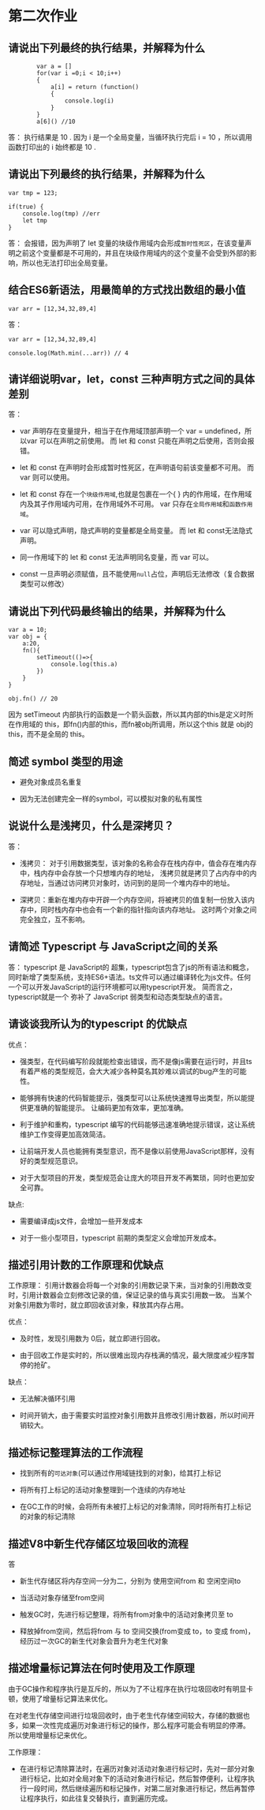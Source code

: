# 第二次作业

## 请说出下列最终的执行结果，并解释为什么

```
		var a = []
		for(var i =0;i < 10;i++)
		{
			a[i] = return (function()
			{
				console.log(i)
			}
		}
		a[6]() //10
```

答： 执行结果是 10 . 因为 i 是一个全局变量，当循环执行完后 i = 10 ，所以调用函数打印出的 i 始终都是 10 .

## 请说出下列最终的执行结果，并解释为什么

```
var tmp = 123;

if(true) {
	console.log(tmp) //err
	let tmp
}
```
答： 会报错，因为声明了 let 变量的块级作用域内会形成`暂时性死区`，在该变量声明之前这个变量都是不可用的，并且在块级作用域内的这个变量不会受到外部的影响，所以也无法打印出全局变量。

## 结合ES6新语法，用最简单的方式找出数组的最小值

```
var arr = [12,34,32,89,4]

```
答：
```
var arr = [12,34,32,89,4]
		
console.log(Math.min(...arr)) // 4
```

## 请详细说明var，let，const 三种声明方式之间的具体差别

答：

* var 声明存在变量提升，相当于在作用域顶部声明一个 var = undefined，所以var 可以在声明之前使用。 而 let 和 const 只能在声明之后使用，否则会报错。

* let 和 const 在声明时会形成暂时性死区，在声明语句前该变量都不可用。 而var 则可以使用。

* let 和 const 存在一个`块级作用域`,也就是包裹在一个{ } 内的作用域，在作用域内及其子作用域内可用，在作用域外不可用。 var 只存在`全局作用域`和`函数作用域`。

* var 可以隐式声明，隐式声明的变量都是全局变量。 而 let 和 const无法隐式声明。

* 同一作用域下的 let 和 const 无法声明同名变量，而 var 可以。

* const 一旦声明必须赋值，且不能使用`null`占位，声明后无法修改（复合数据类型可以修改）

## 请说出下列代码最终输出的结果，并解释为什么

```
var a = 10;
var obj = {
	a:20,
	fn(){
		setTimeout(()=>{
			console.log(this.a)
		})
	}
}

obj.fn() // 20

```
因为 setTimeout 内部执行的函数是一个箭头函数，所以其内部的this是定义时所在作用域的 this，即fn()内部的this，而fn被obj所调用，所以这个this 就是 obj的this，而不是全局的 this。

## 简述 symbol 类型的用途

* 避免对象成员名重复

* 因为无法创建完全一样的symbol，可以模拟对象的私有属性

## 说说什么是浅拷贝，什么是深拷贝？

答：

* 浅拷贝： 对于引用数据类型，该对象的名称会存在栈内存中，值会存在堆内存中，栈内存中会存放一个只想堆内存的地址， 浅拷贝就是拷贝了占内存中的内存地址，当通过访问拷贝对象时，访问到的是同一个堆内存中的地址。

* 深拷贝：重新在堆内存中开辟一个内存空间，将被拷贝的值复制一份放入该内存中，同时栈内存中也会有一个新的指针指向该内存地址。 这时两个对象之间完全独立，互不影响。

## 请简述 Typescript 与 JavaScript之间的关系

答： typescript 是 JavaScript的 超集，typescript包含了js的所有语法和概念，同时新增了类型系统，支持ES6+语法。ts文件可以通过编译转化为js文件。任何一个可以开发JavaScript的运行环境都可以用typescript开发。 简而言之，typescript就是一个 弥补了 JavaScript 弱类型和动态类型缺点的语言。

## 请谈谈我所认为的typescript 的优缺点

优点：

* 强类型，在代码编写阶段就能检查出错误，而不是像js需要在运行时，并且ts有着严格的类型规范，会大大减少各种莫名其妙难以调试的bug产生的可能性。

* 能够拥有快速的代码智能提示，强类型可以让系统快速推导出类型，所以能提供更准确的智能提示。 让编码更加有效率，更加准确。

* 利于维护和重构，typescript 编写的代码能够迅速准确地提示错误，这让系统维护工作变得更加高效简洁。

* 让前端开发人员也能拥有类型意识，而不是像以前使用JavaScript那样，没有好的类型规范意识。

* 对于大型项目的开发，类型规范会让庞大的项目开发不再繁琐，同时也更加安全可靠。

缺点:

* 需要编译成js文件，会增加一些开发成本

* 对于一些小型项目，typescript 前期的类型定义会增加开发成本。

## 描述引用计数的工作原理和优缺点

工作原理： 引用计数器会将每一个对象的引用数记录下来，当对象的引用数改变时，引用计数器会立刻修改记录的值，保证记录的值与真实引用数一致。 当某个对象引用数为零时，就立即回收该对象，释放其内存占用。

优点：
 * 及时性，发现引用数为 0后，就立即进行回收。
 
 * 由于回收工作是实时的，所以很难出现内存栈满的情况，最大限度减少程序暂停的抢矿。

缺点：
* 无法解决循环引用

* 时间开销大，由于需要实时监控对象引用数并且修改引用计数器，所以时间开销较大。

## 描述标记整理算法的工作流程

* 找到所有的`可达对象`(可以通过作用域链找到的对象)，给其打上标记

* 将所有打上标记的活动对象整理到一个连续的内存地址

* 在GC工作的时候，会将所有未被打上标记的对象清除，同时将所有打上标记的对象的标记清除

## 描述V8中新生代存储区垃圾回收的流程

答

* 新生代存储区将内存空间一分为二，分别为 使用空间from 和 空闲空间to

* 当活动对象存储至from空间

* 触发GC时，先进行标记整理，将所有from对象中的活动对象拷贝至 to 

* 释放掉from空间，然后将from 与 to 空间交换(from变成 to，to 变成 from)，经历过一次GC的新生代对象会晋升为老生代对象

## 描述增量标记算法在何时使用及工作原理

由于GC操作和程序执行是互斥的，所以为了不让程序在执行垃圾回收时有明显卡顿，使用了增量标记算法来优化。

在对老生代存储空间进行垃圾回收时，由于老生代存储空间较大，存储的数据也多，如果一次性完成遍历对象进行标记的操作，那么程序可能会有明显的停滞。 所以使用增量标记来优化。

工作原理：

* 在进行标记清除算法时，在遍历对象对活动对象进行标记时，先对一部分对象进行标记，比如对全局对象下的活动对象进行标记，然后暂停便利，让程序执行一段时间，然后继续遍历和标记操作，对第二层对象进行标记，然后再暂停让程序执行，如此往复交替执行，直到遍历完成。 



